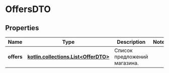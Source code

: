 
# OffersDTO

## Properties
| Name | Type | Description | Notes |
| ------------ | ------------- | ------------- | ------------- |
| **offers** | [**kotlin.collections.List&lt;OfferDTO&gt;**](OfferDTO.md) | Список предложений магазина. |  |



